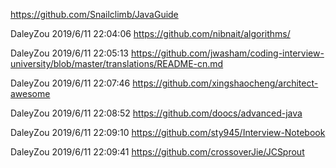 https://github.com/Snailclimb/JavaGuide

DaleyZou 2019/6/11 22:04:06
https://github.com/nibnait/algorithms/

DaleyZou 2019/6/11 22:05:13
https://github.com/jwasham/coding-interview-university/blob/master/translations/README-cn.md

DaleyZou 2019/6/11 22:07:46
https://github.com/xingshaocheng/architect-awesome

DaleyZou 2019/6/11 22:08:52
https://github.com/doocs/advanced-java

DaleyZou 2019/6/11 22:09:10
https://github.com/sty945/Interview-Notebook

DaleyZou 2019/6/11 22:09:41
https://github.com/crossoverJie/JCSprout
